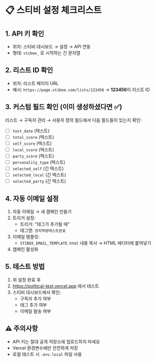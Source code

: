 # 📋 스티비 설정 체크리스트

## 1. API 키 확인
- 위치: 스티비 대시보드 → 설정 → API 연동
- 형태: `stibee_` 로 시작하는 긴 문자열

## 2. 리스트 ID 확인  
- 위치: 리스트 페이지 URL
- 예시: `https://page.stibee.com/lists/123456` → **123456**이 리스트 ID

## 3. 커스텀 필드 확인 (이미 생성하셨다면 ✅)
리스트 → 구독자 관리 → 사용자 정의 필드에서 다음 필드들이 있는지 확인:

- [ ] `test_date` (텍스트)
- [ ] `total_score` (텍스트)
- [ ] `self_score` (텍스트)
- [ ] `local_score` (텍스트)
- [ ] `party_score` (텍스트)
- [ ] `personality_type` (텍스트)
- [ ] `selected_self` (긴 텍스트)
- [ ] `selected_local` (긴 텍스트)
- [ ] `selected_party` (긴 텍스트)

## 4. 자동 이메일 설정
1. 자동 이메일 → 새 캠페인 만들기
2. 트리거 설정:
   - 트리거: "태그가 추가될 때"
   - 태그명: `정치역량테스트완료`
3. 이메일 템플릿:
   - `STIBEE_EMAIL_TEMPLATE.html` 내용 복사 → HTML 에디터에 붙여넣기
4. 캠페인 활성화

## 5. 테스트 방법
1. 위 설정 완료 후
2. https://political-test.vercel.app 에서 테스트
3. 스티비 대시보드에서 확인:
   - 구독자 추가 여부
   - 태그 추가 여부  
   - 이메일 발송 여부

## ⚠️ 주의사항
- API 키는 절대 공개 저장소에 업로드하지 마세요
- Vercel 환경변수에만 안전하게 저장
- 로컬 테스트 시 `.env.local` 파일 사용